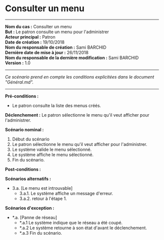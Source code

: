 # Consulter un menu

------

**Nom du cas :** Consulter un menu  
**But :** Le patron consulte un menu pour l'administrer  
**Acteur principal :** Patron  
**Date de création :** 19/10/2018  
**Nom du responsable de création :** Sami BARCHID  
**Dernière date de mise à jour :** 26/11/2018  
**Nom du responsable de la dernière modification :** Sami BARCHID  
**Version :** 1.0

------

*Ce scénario prend en compte les conditions explicitées dans le document "Général.md".*

------

**Pré-conditions :**
- Le patron consulte la liste des menus créés.

**Déclenchement :**
Le patron sélectionne le menu qu'il veut afficher pour l'administrer.

**Scénario nominal :**
1. Début du scénario
2. Le patron sélectionne le menu qu'il veut afficher pour l'administrer.
3. Le système valide le menu sélectionné.
4. Le système affiche le menu sélectionné.
5. Fin du scénario.

**Post-conditions :**


**Scénarios alternatifs :**
- 3.a. [Le menu est introuvable]
	- 3.a.1. Le système affiche un message d'erreur.
	- 3.a.2. retour à l'étape 1.

**Scénarios d'exception :**
- \*.a. [Panne de réseau]
	- \*.a.1 Le système indique que le réseau a été coupé.
	- \*.a.2 Le système retourne à son état d'avant le déclenchement.
	- \*.a.3 Fin du scénario.
